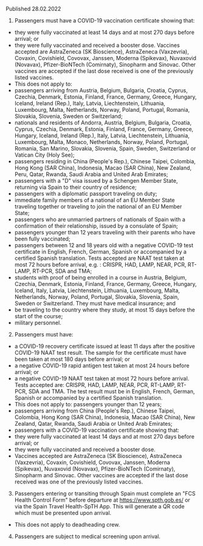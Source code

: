 Published 28.02.2022
1. Passengers must have a COVID-19 vaccination certificate showing that:
- they were fully vaccinated at least 14 days and at most 270 days before arrival; or
- they were fully vaccinated and received a booster dose.
Vaccines accepted are AstraZeneca (SK Bioscience), AstraZeneca (Vaxzevria), Covaxin, Covishield, Covovax, Janssen, Moderna (Spikevax), Nuvaxovid (Novavax), Pfizer-BioNTech (Comirnaty), Sinopharm and Sinovac. Other vaccines are accepted if the last dose received is one of the previously listed vaccines.
- This does not apply to:
- passengers arriving from Austria, Belgium, Bulgaria, Croatia, Cyprus, Czechia, Denmark, Estonia, Finland, France, Germany, Greece, Hungary, Iceland, Ireland (Rep.), Italy, Latvia, Liechtenstein, Lithuania, Luxembourg, Malta, Netherlands, Norway, Poland, Portugal, Romania, Slovakia, Slovenia, Sweden or Switzerland;
- nationals and residents of Andorra, Austria, Belgium, Bulgaria, Croatia, Cyprus, Czechia, Denmark, Estonia, Finland, France, Germany, Greece, Hungary, Iceland, Ireland (Rep.), Italy, Latvia, Liechtenstein, Lithuania, Luxembourg, Malta, Monaco, Netherlands, Norway, Poland, Portugal, Romania, San Marino, Slovakia, Slovenia, Spain, Sweden, Switzerland or Vatican City (Holy See);
- passengers residing in China (People's Rep.), Chinese Taipei, Colombia, Hong Kong (SAR China), Indonesia, Macao (SAR China), New Zealand, Peru, Qatar, Rwanda, Saudi Arabia and United Arab Emirates;
- passengers with a "D" visa issued by a Schengen Member State, returning via Spain to their country of residence;
- passengers with a diplomatic passport traveling on duty;
- immediate family members of a national of an EU Member State traveling together or traveling to join the national of an EU Member State;
- passengers who are unmarried partners of nationals of Spain with a confirmation of their relationship, issued by a consulate of Spain;
- passengers younger than 12 years traveling with their parents who have been fully vaccinated;
- passengers between 12 and 18 years old with a negative COVID-19 test certificate in English, French, German, Spanish or accompanied by a certified Spanish translation. Tests accepted are NAAT test taken at most 72 hours before arrival, e.g. : CRISPR, HAD, LAMP, NEAR, PCR, RT-LAMP, RT-PCR, SDA and TMA;
- students with proof of being enrolled in a course in Austria, Belgium, Czechia, Denmark, Estonia, Finland, France, Germany, Greece, Hungary, Iceland, Italy, Latvia, Liechtenstein, Lithuania, Luxembourg, Malta, Netherlands, Norway, Poland, Portugal, Slovakia, Slovenia, Spain, Sweden or Switzerland. They must have medical insurance; and
- be traveling to the country where they study, at most 15 days before the start of the course;
- military personnel.
2. Passengers must have:
- a COVID-19 recovery certificate issued at least 11 days after the positive COVID-19 NAAT test result. The sample for the certificate must have been taken at most 180 days before arrival; or
- a negative COVID-19 rapid antigen test taken at most 24 hours before arrival; or
- a negative COVID-19 NAAT test taken at most 72 hours before arrival. Tests accepted are: CRISPR, HAD, LAMP, NEAR, PCR, RT-LAMP, RT-PCR, SDA and TMA.
The test result must be in English, French, German, Spanish or accompanied by a certified Spanish translation.
- This does not apply to:
passengers younger than 12 years;
- passengers arriving from China (People's Rep.), Chinese Taipei, Colombia, Hong Kong (SAR China), Indonesia, Macao (SAR China), New Zealand, Qatar, Rwanda, Saudi Arabia or United Arab Emirates;
- passengers with a COVID-19 vaccination certificate showing that:
- they were fully vaccinated at least 14 days and at most 270 days before arrival; or
- they were fully vaccinated and received a booster dose.
- Vaccines accepted are AstraZeneca (SK Bioscience), AstraZeneca (Vaxzevria), Covaxin, Covishield, Covovax, Janssen, Moderna (Spikevax), Nuvaxovid (Novavax), Pfizer-BioNTech (Comirnaty), Sinopharm and Sinovac. Other vaccines are accepted if the last dose received was one of the previously listed vaccines.
3. Passengers entering or transiting through Spain must complete an "FCS Health Control Form" before departure at <a href="https://www.spth.gob.es/">https://www.spth.gob.es/</a> or via the Spain Travel Health-SpTH App. This will generate a QR code which must be presented upon arrival.
- This does not apply to deadheading crew.
4. Passengers are subject to medical screening upon arrival.
